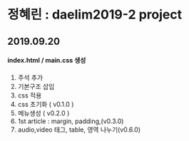 # 정혜린 : daelim2019-2 project
## 2019.09.20
#### index.html / main.css 생성
1. 주석 추가 <br>
2. 기본구조 삽입
3. css 적용
4. css 초기화 ( v0.1.0 )
5. 메뉴생성 ( v0.2.0 )
6. 1st article : margin, padding,(v0.3.0) 
7. audio,video 태그, table, 영역 나누기(v0.6.0) 

